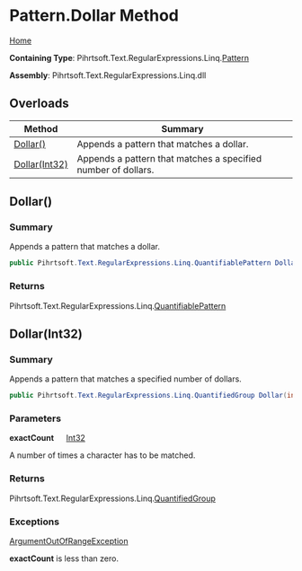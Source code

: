 # Pattern\.Dollar Method

[Home](../../../../../../README.md)

**Containing Type**: Pihrtsoft\.Text\.RegularExpressions\.Linq\.[Pattern](../README.md)

**Assembly**: Pihrtsoft\.Text\.RegularExpressions\.Linq\.dll

## Overloads

| Method | Summary |
| ------ | ------- |
| [Dollar()](#Pihrtsoft_Text_RegularExpressions_Linq_Pattern_Dollar) | Appends a pattern that matches a dollar\. |
| [Dollar(Int32)](#Pihrtsoft_Text_RegularExpressions_Linq_Pattern_Dollar_System_Int32_) | Appends a pattern that matches a specified number of dollars\. |

## Dollar\(\) <a name="Pihrtsoft_Text_RegularExpressions_Linq_Pattern_Dollar"></a>

### Summary

Appends a pattern that matches a dollar\.

```csharp
public Pihrtsoft.Text.RegularExpressions.Linq.QuantifiablePattern Dollar()
```

### Returns

Pihrtsoft\.Text\.RegularExpressions\.Linq\.[QuantifiablePattern](../../QuantifiablePattern/README.md)

## Dollar\(Int32\) <a name="Pihrtsoft_Text_RegularExpressions_Linq_Pattern_Dollar_System_Int32_"></a>

### Summary

Appends a pattern that matches a specified number of dollars\.

```csharp
public Pihrtsoft.Text.RegularExpressions.Linq.QuantifiedGroup Dollar(int exactCount)
```

### Parameters

**exactCount** &emsp; [Int32](https://docs.microsoft.com/en-us/dotnet/api/system.int32)

A number of times a character has to be matched\.

### Returns

Pihrtsoft\.Text\.RegularExpressions\.Linq\.[QuantifiedGroup](../../QuantifiedGroup/README.md)

### Exceptions

[ArgumentOutOfRangeException](https://docs.microsoft.com/en-us/dotnet/api/system.argumentoutofrangeexception)

**exactCount** is less than zero\.

